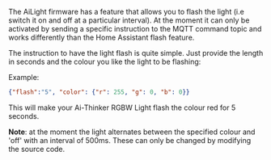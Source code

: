 The AiLight firmware has a feature that allows you to flash the light (i.e switch it on and off at a particular interval). At the moment it can only be activated by sending a specific instruction to the MQTT command topic and works differently than the Home Assistant flash feature.

The instruction to have the light flash is quite simple. Just provide the length in seconds and the colour you like the light to be flashing:

Example:
``` JSON
{"flash":"5", "color": {"r": 255, "g": 0, "b": 0}}
```

This will make your Ai-Thinker RGBW Light flash the colour red for 5 seconds.

**Note**: at the moment the light alternates between the specified colour and 'off' with an interval of 500ms. These can only be changed by modifying the source code. 
